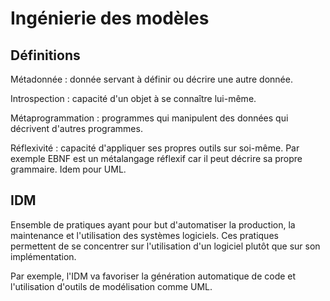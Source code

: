 # Ingénierie des modèles

## Définitions

Métadonnée
: donnée servant à définir ou décrire une autre donnée.

Introspection
: capacité d'un objet à se connaître lui-même.

Métaprogrammation
: programmes qui manipulent des données qui décrivent d'autres programmes.

Réflexivité
: capacité d'appliquer ses propres outils sur soi-même. Par exemple EBNF est un
  métalangage réflexif car il peut décrire sa propre grammaire. Idem pour UML.

## IDM

Ensemble de pratiques ayant pour but d'automatiser la production, la maintenance
et l'utilisation des systèmes logiciels. Ces pratiques permettent de se
concentrer sur l'utilisation d'un logiciel plutôt que sur son implémentation.

Par exemple, l'IDM va favoriser la génération automatique de code et
l'utilisation d'outils de modélisation comme UML.
